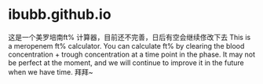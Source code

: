 # ibubb.github.io
这是一个美罗培南ft% 计算器，目前还不完善，日后有空会继续俢改下去
This is a meropenem ft% calculator. You can calculate ft% by clearing the blood concentration + trough concentration at a time point in the phase. It may not be perfect at the moment, and we will continue to improve it in the future when we have time.
拜拜~
